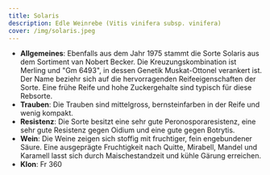 ```yaml
---
title: Solaris
description: Edle Weinrebe (Vitis vinifera subsp. vinifera)
cover: /img/solaris.jpeg
---
```


- **Allgemeines**: Ebenfalls aus dem Jahr 1975 stammt die Sorte Solaris aus dem Sortiment van Nobert Becker. Die Kreuzungskombination ist Merling und "Gm 6493", in dessen Genetik Muskat-Ottonel verankert ist. Der Name beziehr sich auf die hervorragenden Reifeeigenschaften der Sorte. Eine frühe Reife und hohe Zuckergehalte sind typisch für diese Rebsorte.
- **Trauben**: Die Trauben sind mittelgross, bernsteinfarben in der Reife und wenig kompakt.
- **Resistenz**: Die Sorte besitzt eine sehr gute Peronosporaresistenz, eine sehr gute Resistenz gegen Oidium und eine gute gegen Botrytis.
- **Wein**: Die Weine zeigen sich stoffig mit fruchtiger, fein engebundener Säure. Eine ausgeprägte Fruchtigkeit nach Quitte, Mirabell, Mandel und Karamell lasst sich durch Maischestandzeit und kühle Gärung erreichen.
- **Klon**: Fr 360
